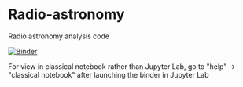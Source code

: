 # Radio-astronomy
Radio astronomy analysis code 

[![Binder](https://mybinder.org/badge_logo.svg)](https://mybinder.org/v2/gh/Space-papaya/Radio-astronomy/main?labpath=Radio_code.ipynb)

For view in classical notebook rather than Jupyter Lab, go to "help" -> "classical notebook" after launching the binder in Jupyter Lab
